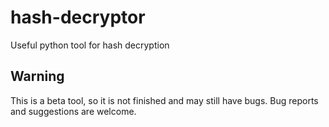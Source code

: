 # hash-decryptor
Useful python tool for hash decryption
## Warning
This is a beta tool, so it is not finished and may still have bugs.
Bug reports and suggestions are welcome.

